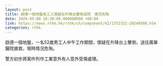 ```yaml
---
layout: post
title: 啟德一個地盤有工人懷疑在升降台暈倒送院　情況危殆
date: 2024-05-08 16:38:09.000000000 +08:00
link: https://news.rthk.hk/rthk/ch/component/k2/1752322-20240508.htm
categories: rthk
---
```


啟德一個地盤，一名52歲男工人中午工作期間，懷疑在升降台上暈倒，送往廣華醫院搶救，現時情況危殆。

警方初步將案件列作工業意外有人意外受傷處理。
